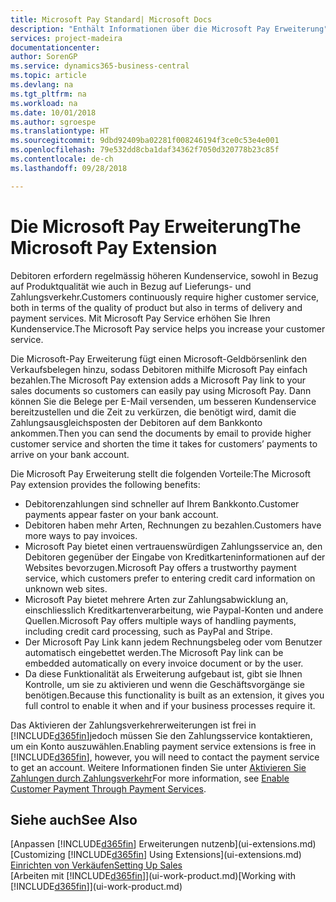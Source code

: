 ```yaml
---
title: Microsoft Pay Standard| Microsoft Docs
description: "Enthält Informationen über die Microsoft Pay Erweiterung"
services: project-madeira
documentationcenter: 
author: SorenGP
ms.service: dynamics365-business-central
ms.topic: article
ms.devlang: na
ms.tgt_pltfrm: na
ms.workload: na
ms.date: 10/01/2018
ms.author: sgroespe
ms.translationtype: HT
ms.sourcegitcommit: 9dbd92409ba02281f008246194f3ce0c53e4e001
ms.openlocfilehash: 79e532dd8cba1daf34362f7050d320778b23c85f
ms.contentlocale: de-ch
ms.lasthandoff: 09/28/2018

---
```

# <a name="the-microsoft-pay-extension"></a><span data-ttu-id="a4331-103">Die Microsoft Pay Erweiterung</span><span class="sxs-lookup"><span data-stu-id="a4331-103">The Microsoft Pay Extension</span></span>
<span data-ttu-id="a4331-104">Debitoren erfordern regelmässig höheren Kundenservice, sowohl in Bezug auf Produktqualität wie auch in Bezug auf Lieferungs- und Zahlungsverkehr.</span><span class="sxs-lookup"><span data-stu-id="a4331-104">Customers continuously require higher customer service, both in terms of the quality of product but also in terms of delivery and payment services.</span></span> <span data-ttu-id="a4331-105">Mit Microsoft Pay Service erhöhen Sie Ihren Kundenservice.</span><span class="sxs-lookup"><span data-stu-id="a4331-105">The Microsoft Pay service helps you increase your customer service.</span></span>

<span data-ttu-id="a4331-106">Die Microsoft-Pay Erweiterung fügt einen Microsoft-Geldbörsenlink den Verkaufsbelegen hinzu, sodass Debitoren mithilfe Microsoft Pay einfach bezahlen.</span><span class="sxs-lookup"><span data-stu-id="a4331-106">The Microsoft Pay extension adds a Microsoft Pay link to your sales documents so customers can easily pay using Microsoft Pay.</span></span> <span data-ttu-id="a4331-107">Dann können Sie die Belege per E-Mail versenden, um besseren Kundenservice bereitzustellen und die Zeit zu verkürzen, die benötigt wird, damit die Zahlungsausgleichsposten der Debitoren auf dem Bankkonto ankommen.</span><span class="sxs-lookup"><span data-stu-id="a4331-107">Then you can send the documents by email to provide higher customer service and shorten the time it takes for customers’ payments to arrive on your bank account.</span></span>

<span data-ttu-id="a4331-108">Die Microsoft Pay Erweiterung stellt die folgenden Vorteile:</span><span class="sxs-lookup"><span data-stu-id="a4331-108">The Microsoft Pay extension provides the following benefits:</span></span>
- <span data-ttu-id="a4331-109">Debitorenzahlungen sind schneller auf Ihrem Bankkonto.</span><span class="sxs-lookup"><span data-stu-id="a4331-109">Customer payments appear faster on your bank account.</span></span>
- <span data-ttu-id="a4331-110">Debitoren haben mehr Arten, Rechnungen zu bezahlen.</span><span class="sxs-lookup"><span data-stu-id="a4331-110">Customers have more ways to pay invoices.</span></span>
- <span data-ttu-id="a4331-111">Microsoft Pay bietet einen vertrauenswürdigen Zahlungsservice an, den Debitoren gegenüber der Eingabe von Kreditkarteninformationen auf der Websites bevorzugen.</span><span class="sxs-lookup"><span data-stu-id="a4331-111">Microsoft Pay offers a trustworthy payment service, which customers prefer to entering credit card information on unknown web sites.</span></span>
- <span data-ttu-id="a4331-112">Microsoft Pay bietet mehrere Arten zur Zahlungsabwicklung an, einschliesslich Kreditkartenverarbeitung, wie Paypal-Konten und andere Quellen.</span><span class="sxs-lookup"><span data-stu-id="a4331-112">Microsoft Pay offers multiple ways of handling payments, including credit card processing, such as PayPal and Stripe.</span></span>
- <span data-ttu-id="a4331-113">Der Microsoft Pay Link kann jedem Rechnungsbeleg oder vom Benutzer automatisch eingebettet werden.</span><span class="sxs-lookup"><span data-stu-id="a4331-113">The Microsoft Pay link can be embedded automatically on every invoice document or by the user.</span></span>
- <span data-ttu-id="a4331-114">Da diese Funktionalität als Erweiterung aufgebaut ist, gibt sie Ihnen Kontrolle, um sie zu aktivieren und wenn die Geschäftsvorgänge sie benötigen.</span><span class="sxs-lookup"><span data-stu-id="a4331-114">Because this functionality is built as an extension, it gives you full control to enable it when and if your business processes require it.</span></span>

<span data-ttu-id="a4331-115">Das Aktivieren der Zahlungsverkehrerweiterungen ist frei in [!INCLUDE[d365fin](includes/d365fin_md.md)]jedoch müssen Sie den Zahlungsservice kontaktieren, um ein Konto auszuwählen.</span><span class="sxs-lookup"><span data-stu-id="a4331-115">Enabling payment service extensions is free in [!INCLUDE[d365fin](includes/d365fin_md.md)], however, you will need to contact the payment service to get an account.</span></span> <span data-ttu-id="a4331-116">Weitere Informationen finden Sie unter [Aktivieren Sie Zahlungen durch Zahlungsverkehr](sales-how-enable-payment-service-extensions.md)</span><span class="sxs-lookup"><span data-stu-id="a4331-116">For more information, see [Enable Customer Payment Through Payment Services](sales-how-enable-payment-service-extensions.md).</span></span>

## <a name="see-also"></a><span data-ttu-id="a4331-117">Siehe auch</span><span class="sxs-lookup"><span data-stu-id="a4331-117">See Also</span></span>
<span data-ttu-id="a4331-118">[Anpassen [!INCLUDE[d365fin](includes/d365fin_md.md)] Erweiterungen nutzenb](ui-extensions.md)</span><span class="sxs-lookup"><span data-stu-id="a4331-118">[Customizing [!INCLUDE[d365fin](includes/d365fin_md.md)] Using Extensions](ui-extensions.md)</span></span>  
[<span data-ttu-id="a4331-119">Einrichten von Verkäufen</span><span class="sxs-lookup"><span data-stu-id="a4331-119">Setting Up Sales</span></span>](sales-setup-sales.md)  
<span data-ttu-id="a4331-120">[Arbeiten mit [!INCLUDE[d365fin](includes/d365fin_md.md)]](ui-work-product.md)</span><span class="sxs-lookup"><span data-stu-id="a4331-120">[Working with [!INCLUDE[d365fin](includes/d365fin_md.md)]](ui-work-product.md)</span></span>

